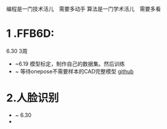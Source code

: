 <!--
 * @Description: 
 * @Author: 
 * @Date: 2022-06-09 10:47:59
 * @LastEditTime: 2022-06-24 09:17:47
 * @LastEditors: taisanai
-->
编程是一门技术活儿　需要多动手
算法是一门学术活儿　需要多看
# 1 .FFB6D:
6.30 3周
* ~6.19 模型标定，制作自己的数据集。然后训练
* ~ 等待onepose不需要样本的CAD完整模型 [github](https://github.com/zju3dv/OnePose)
# 2.人脸识别
* ~ 6.30
* 